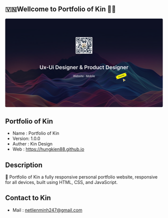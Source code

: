 

##  🇻🇳Wellcome to Portfolio of Kin 🏡😂


![ Portfolio of Kin]( ./img/ProjectsK/Contact/Cover%20Kinn1.png "Đặng Hùng Kiên")


## Portfolio of Kin

- Name   :    Portfolio of Kin
- Version:    1.0.0
- Auther :    Kin Design
- Web    :    https://hungkien88.github.io


## Description

🎯 Portfolio of Kin a fully responsive personal portfolio website, responsive for all devices, built using HTML, CSS, and JavaScript.


## Contact to Kin

- Mail    :   netlienminh247@gmail.com

